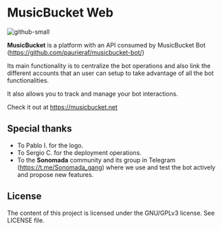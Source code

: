 # MusicBucket Web

![github-small](https://github.com/paurieraf/musicbucket/blob/master/images/logos/musicbucket_bot_letter_logo_1229x2574.png?raw=True)

**MusicBucket** is a platform with an API consumed by MusicBucket Bot (https://github.com/paurieraf/musicbucket-bot/)

Its main functionality is to centralize the bot operations and also link the different accounts that an user
can setup to take advantage of all the bot functionalities.

It also allows you to track and manage your bot interactions. 

Check it out at https://musicbucket.net

## Special thanks

- To Pablo I. for the logo.
- To Sergio C. for the deployment operations.
- To the **Sonomada** community and its group in Telegram (https://t.me/Sonomada_gang) where we use and test the bot actively and propose new features.

## License

The content of this project is licensed under the GNU/GPLv3 license. See
LICENSE file.
